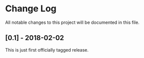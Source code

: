 Change Log
==========

All notable changes to this project will be documented in this file.

[0.1] - 2018-02-02
------------------

This is just first officially tagged release.
